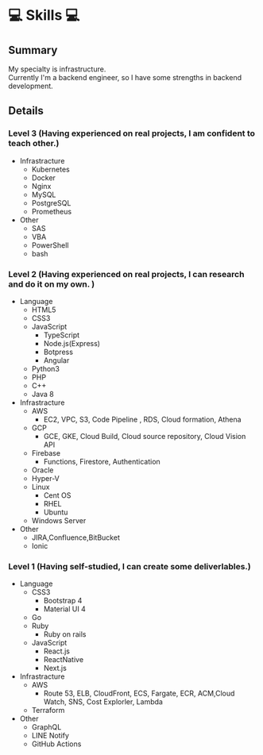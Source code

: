 # 💻 Skills 💻

## Summary
My specialty is infrastructure.  
Currently I'm a backend engineer, so I have some strengths in backend development.

## Details
### Level 3 (Having experienced on real projects, I am confident to teach other.) 
- Infrastracture
  - Kubernetes
  - Docker
  - Nginx
  - MySQL
  - PostgreSQL
  - Prometheus
- Other
  - SAS
  - VBA
  - PowerShell
  - bash

### Level 2 (Having experienced on real projects, I can research and do it on my own. )
- Language
  - HTML5
  - CSS3
  - JavaScript
    - TypeScript
    - Node.js(Express)
    - Botpress
    - Angular
  - Python3
  - PHP
  - C++
  - Java 8
- Infrastracture
  - AWS
    - EC2, VPC, S3, Code Pipeline , RDS, Cloud formation, Athena
  - GCP
    - GCE, GKE, Cloud Build, Cloud source repository, Cloud Vision API
  - Firebase
    - Functions, Firestore, Authentication
  - Oracle
  - Hyper-V
  - Linux
    - Cent OS
    - RHEL
    - Ubuntu
  - Windows Server
- Other
   - JIRA,Confluence,BitBucket
   - Ionic


### Level 1 (Having self-studied, I can create some deliverlables.)
- Language
  - CSS3
    - Bootstrap 4
    - Material UI 4
  - Go
  - Ruby
    - Ruby on rails
  - JavaScript
    - React.js
    - ReactNative
    - Next.js
- Infrastracture
  - AWS
    - Route 53, ELB, CloudFront, ECS, Fargate, ECR, ACM,Cloud Watch, SNS, Cost Explorler, Lambda
  - Terraform
- Other 
  - GraphQL 
  - LINE Notify
  - GitHub Actions
